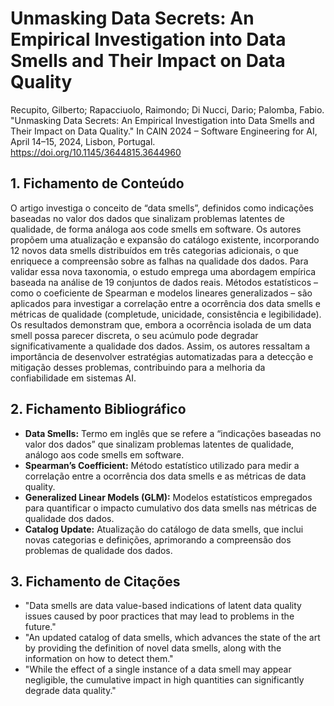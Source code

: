 # Unmasking Data Secrets: An Empirical Investigation into Data Smells and Their Impact on Data Quality

Recupito, Gilberto; Rapacciuolo, Raimondo; Di Nucci, Dario; Palomba, Fabio. "Unmasking Data Secrets: An Empirical Investigation into Data Smells and Their Impact on Data Quality." In CAIN 2024 – Software Engineering for AI, April 14–15, 2024, Lisbon, Portugal. https://doi.org/10.1145/3644815.3644960

## 1. Fichamento de Conteúdo

O artigo investiga o conceito de “data smells”, definidos como indicações baseadas no valor dos dados que sinalizam problemas latentes de qualidade, de forma análoga aos code smells em software. Os autores propõem uma atualização e expansão do catálogo existente, incorporando 12 novos data smells distribuídos em três categorias adicionais, o que enriquece a compreensão sobre as falhas na qualidade dos dados. Para validar essa nova taxonomia, o estudo emprega uma abordagem empírica baseada na análise de 19 conjuntos de dados reais. Métodos estatísticos – como o coeficiente de Spearman e modelos lineares generalizados – são aplicados para investigar a correlação entre a ocorrência dos data smells e métricas de qualidade (completude, unicidade, consistência e legibilidade). Os resultados demonstram que, embora a ocorrência isolada de um data smell possa parecer discreta, o seu acúmulo pode degradar significativamente a qualidade dos dados. Assim, os autores ressaltam a importância de desenvolver estratégias automatizadas para a detecção e mitigação desses problemas, contribuindo para a melhoria da confiabilidade em sistemas AI.

## 2. Fichamento Bibliográfico

* **Data Smells:** Termo em inglês que se refere a “indicações baseadas no valor dos dados” que sinalizam problemas latentes de qualidade, análogo aos code smells em software.
* **Spearman’s Coefficient:** Método estatístico utilizado para medir a correlação entre a ocorrência dos data smells e as métricas de data quality.
* **Generalized Linear Models (GLM):** Modelos estatísticos empregados para quantificar o impacto cumulativo dos data smells nas métricas de qualidade dos dados.
* **Catalog Update:** Atualização do catálogo de data smells, que inclui novas categorias e definições, aprimorando a compreensão dos problemas de qualidade dos dados.

## 3. Fichamento de Citações

* "Data smells are data value-based indications of latent data quality issues caused by poor practices that may lead to problems in the future."  
* "An updated catalog of data smells, which advances the state of the art by providing the definition of novel data smells, along with the information on how to detect them."  
* "While the effect of a single instance of a data smell may appear negligible, the cumulative impact in high quantities can significantly degrade data quality."
